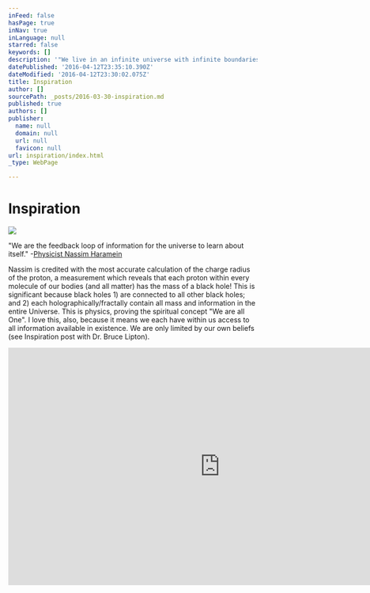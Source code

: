 ```yaml
---
inFeed: false
hasPage: true
inNav: true
inLanguage: null
starred: false
keywords: []
description: '"We live in an infinite universe with infinite boundaries." -Physicist Nassim Haramein'
datePublished: '2016-04-12T23:35:10.390Z'
dateModified: '2016-04-12T23:30:02.075Z'
title: Inspiration
author: []
sourcePath: _posts/2016-03-30-inspiration.md
published: true
authors: []
publisher:
  name: null
  domain: null
  url: null
  favicon: null
url: inspiration/index.html
_type: WebPage

---
```

# Inspiration
![](https://the-grid-user-content.s3-us-west-2.amazonaws.com/8ae3eb2b-2156-4fe6-8111-0d8f878bbf8b.jpg)

"We are the feedback loop of information for the universe to learn about itself." -[Physicist Nassim Haramein][0]

Nassim is credited with the most accurate calculation of the charge radius of the proton, a measurement which reveals that each proton within every molecule of our bodies (and all matter) has the mass of a black hole! This is significant because black holes 1) are connected to all other black holes; and 2) each holographically/fractally contain all mass and information in the entire Universe. This is physics, proving the spiritual concept "We are all One". I love this, also, because it means we each have within us access to all information available in existence. We are only limited by our own beliefs (see Inspiration post with Dr. Bruce Lipton).

<iframe width="855" height="480" src="https://www.youtube.com/embed/tbE5bVl8r2g" frameborder="0" allowfullscreen="" style=""></iframe>



[0]: http://resonance.is/explore/nassim-haramein/